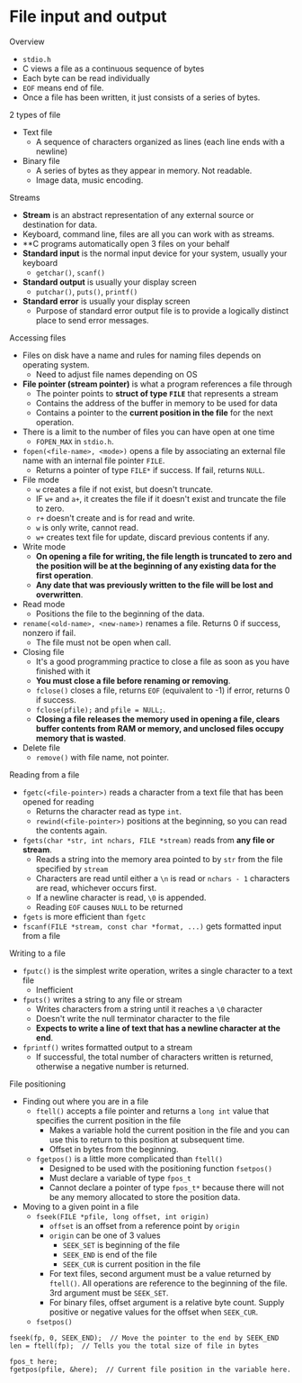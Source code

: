 # File input and output

Overview
- `stdio.h`
- C views a file as a continuous sequence of bytes
- Each byte can be read individually
- `EOF` means end of file.
- Once a file has been written, it just consists of a series of bytes.

2 types of file
- Text file
  - A sequence of characters organized as lines (each line ends with a newline)
- Binary file
  - A series of bytes as they appear in memory. Not readable.
  - Image data, music encoding.

Streams
- **Stream** is an abstract representation of any external source or destination for data.
- Keyboard, command line, files are all you can work with as streams.
- **C programs automatically open 3 files on your behalf
- **Standard input** is the normal input device for your system, usually your keyboard
  - `getchar()`, `scanf()`
- **Standard output** is usually your display screen
  - `putchar()`, `puts()`, `printf()`
- **Standard error** is usually your display screen
  - Purpose of standard error output file is to provide a logically distinct place to send error messages.

Accessing files
- Files on disk have a name and rules for naming files depends on operating system.
  - Need to adjust file names depending on OS
- **File pointer (stream pointer)** is what a program references a file through
  - The pointer points to **struct of type `FILE`** that represents a stream
  - Contains the address of the buffer in memory to be used for data
  - Contains a pointer to the **current position in the file** for the next operation.
- There is a limit to the number of files you can have open at one time
  - `FOPEN_MAX` in `stdio.h`.
- `fopen(<file-name>, <mode>)` opens a file by associating an external file name with an internal file pointer `FILE`.
  - Returns a pointer of type `FILE*` if success. If fail, returns `NULL`.
- File mode
  - `w` creates a file if not exist, but doesn't truncate.
  - IF `w+` and `a+`, it creates the file if it doesn't exist and truncate the file to zero. 
  - `r+` doesn't create and is for read and write.
  - `w` is only write, cannot read.
  - `w+` creates text file for update, discard previous contents if any.
- Write mode
  - **On opening a file for writing, the file length is truncated to zero and the position will be at the beginning of any existing data for the first operation**.
  - **Any date that was previously written to the file will be lost and overwritten**.
- Read mode
  - Positions the file to the beginning of the data.
- `rename(<old-name>, <new-name>)` renames a file. Returns 0 if success, nonzero if fail.
  - The file must not be open when call.
- Closing file
  - It's a good programming practice to close a file as soon as you have finished with it
  - **You must close a file before renaming or removing**.
  - `fclose()` closes a file, returns `EOF` (equivalent to -1) if error, returns 0 if success.
  - `fclose(pfile);` and `pfile = NULL;`.
  - **Closing a file releases the memory used in opening a file, clears buffer contents from RAM or memory, and unclosed files occupy memory that is wasted**.
- Delete file
  - `remove()` with file name, not pointer.

Reading from a file
- `fgetc(<file-pointer>)` reads a character from a text file that has been opened for reading
  - Returns the character read as type `int`.
  - `rewind(<file-pointer>)` positions at the beginning, so you can read the contents again.
- `fgets(char *str, int nchars, FILE *stream)` reads from **any file or stream**.
  - Reads a string into the memory area pointed to by `str` from the file specified by `stream`
  - Characters are read until either a `\n` is read or `nchars - 1` characters are read, whichever occurs first.
  - If a newline character is read, `\0` is appended.
  - Reading `EOF` causes `NULL` to be returned
- `fgets` is more efficient than `fgetc`
- `fscanf(FILE *stream, const char *format, ...)` gets formatted input from a file

Writing to a file
- `fputc()` is the simplest write operation, writes a single character to a text file
  - Inefficient
- `fputs()` writes a string to any file or stream
  - Writes characters from a string until it reaches a `\0` character
  - Doesn't write the null terminator character to the file
  - **Expects to write a line of text that has a newline character at the end**.
- `fprintf()` writes formatted output to a stream
  - If successful, the total number of characters written is returned, otherwise a negative number is returned.

File positioning
- Finding out where you are in a file
  - `ftell()` accepts a file pointer and returns a `long int` value that specifies the current position in the file
    - Makes a variable hold the current position in the file and you can use this to return to this position at subsequent time.
    - Offset in bytes from the beginning.
  - `fgetpos()` is a little more complicated than `ftell()`
    - Designed to be used with the positioning function `fsetpos()`
    - Must declare a variable of type `fpos_t`
    - Cannot declare a pointer of type `fpos_t*` because there will not be any memory allocated to store the position data.
- Moving to a given point in a file
  - `fseek(FILE *pfile, long offset, int origin)`
    - `offset` is an offset from a reference point by `origin`
    - `origin` can be one of 3 values
      - `SEEK_SET` is beginning of the file
      - `SEEK_END` is end of the file
      - `SEEK_CUR` is current position in the file
    - For text files, second argument must be a value returned by `ftell()`. All operations are reference to the beginning of the file. 3rd argument must be `SEEK_SET`.
    - For binary files, offset argument is a relative byte count. Supply positive or negative values for the offset when `SEEK_CUR`.
  - `fsetpos()`

```
fseek(fp, 0, SEEK_END);  // Move the pointer to the end by SEEK_END
len = ftell(fp);  // Tells you the total size of file in bytes
```

```
fpos_t here;
fgetpos(pfile, &here);  // Current file position in the variable here.
```

